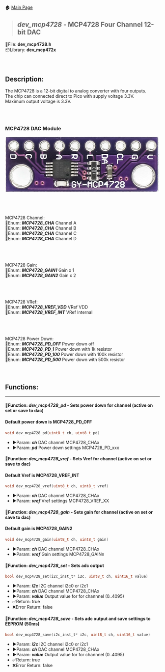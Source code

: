 🏠 [Main Page](../README.md) <br>
>##  ***dev_mcp4728*** - MCP4728 Four Channel 12-bit DAC
💾File: **dev_mcp4728.h** <br>
📦Library: **dev_mcp472x** <br>
######  <br>
## **Description:** <br>
The MCP4728 is a 12-bit digital to analog converter with four outputs. <br>
The chip can connected direct to Pico with supply voltage 3.3V. <br>
Maximum output voltage is 3.3V. <br>
######  <br>
### MCP4728 DAC Module <br>
![image](images\mcp4728.png) <br>
######  <br>
MCP4728 Channel: <br>
🔢Enum:  ***MCP4728_CHA*** Channel A <br>
🔢Enum:  ***MCP4728_CHA*** Channel B <br>
🔢Enum:  ***MCP4728_CHA*** Channel C <br>
🔢Enum:  ***MCP4728_CHA*** Channel D <br>
######  <br>
MCP4728 Gain: <br>
🔢Enum:  ***MCP4728_GAIN1*** Gain x 1 <br>
🔢Enum:  ***MCP4728_GAIN2*** Gain x 2 <br>
######  <br>
MCP4728 VRef: <br>
🔢Enum:  ***MCP4728_VREF_VDD*** VRef VDD <br>
🔢Enum:  ***MCP4728_VREF_INT*** VRef Internal <br>
######  <br>
MCP4728 Power Down: <br>
🔢Enum:  ***MCP4728_PD_OFF*** Power down off <br>
🔢Enum:  ***MCP4728_PD_1*** Power down with 1k resistor <br>
🔢Enum:  ***MCP4728_PD_100*** Power down with 100k resistor <br>
🔢Enum:  ***MCP4728_PD_500*** Power down with 500k resistor <br>
######  <br>
## **Functions:** <br>
--- 
#### 💠Function:  ***dev_mcp4728_pd*** - Sets power down for channel (active on set or save to dac)
#### Default power down is MCP4728_PD_OFF
```c 
void dev_mcp4728_pd(uint8_t ch, uint8_t pd)
```
- ▶️Param:  ***ch*** DAC channel MCP4728_CHAx <br>
- ▶️Param:  ***pd*** Power down settings MCP4728_PD_xxx <br>

#### 💠Function:  ***dev_mcp4728_vref*** - Sets Vref for channel (active on set or save to dac)
#### Default Vref is MCP4728_VREF_INT
```c 
void dev_mcp4728_vref(uint8_t ch, uint8_t vref)
```
- ▶️Param:  ***ch*** DAC channel MCP4728_CHAx <br>
- ▶️Param:  ***vref*** Vref settings MCP4728_VREF_XX <br>

#### 💠Function:  ***dev_mcp4728_gain*** - Sets gain for channel (active on set or save to dac)
#### Default gain is MCP4728_GAIN2
```c 
void dev_mcp4728_gain(uint8_t ch, uint8_t gain)
```
- ▶️Param:  ***ch*** DAC channel MCP4728_CHAx <br>
- ▶️Param:  ***vref*** Gain settings MCP4728_GAINn <br>

#### 💠Function:  ***dev_mcp4728_set*** - Sets adc output
```c 
bool dev_mcp4728_set(i2c_inst_t* i2c, uint8_t ch, uint16_t value)
```
- ▶️Param:  ***i2c*** I2C channel i2c0 or i2c1 <br>
- ▶️Param:  ***ch*** DAC channel MCP4728_CHAx <br>
- ▶️Param:  ***value*** Output value for for channnel (0..4095) <br>
- ✅Return: true <br>
- ❌Error Return: false <br>

#### 💠Function:  ***dev_mcp4728_save*** - Sets adc output and save settings to EEPROM (50ms)
```c 
bool dev_mcp4728_save(i2c_inst_t* i2c, uint8_t ch, uint16_t value)
```
- ▶️Param:  ***i2c*** I2C channel i2c0 or i2c1 <br>
- ▶️Param:  ***ch*** DAC channel MCP4728_CHAx <br>
- ▶️Param:  ***value*** Output value for for channnel (0..4095) <br>
- ✅Return: true <br>
- ❌Error Return: false <br>


